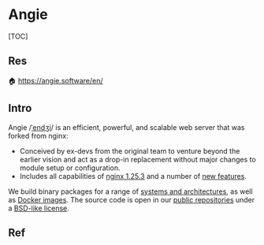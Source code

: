 # Angie

[TOC]



## Res
🏠 https://angie.software/en/



## Intro
Angie /[ˈendʒi](https://en.wikipedia.org/wiki/International_Phonetic_Alphabet)/ is an efficient, powerful, and scalable web server that was forked from nginx:
- Conceived by ex-devs from the original team to venture beyond the earlier vision and act as a drop-in replacement without major changes to module setup or configuration.
- Includes all capabilities of [nginx 1.25.3](https://nginx.org/en/CHANGES) and a number of [new features](https://angie.software/en/#index-features).

We build binary packages for a range of [systems and architectures](https://angie.software/en/install/), as well as [Docker images](https://angie.software/en/install/#install-docker). The source code is open in our [public repositories](https://angie.software/en/oss_contribution/) under a [BSD-like license](https://angie.software/en/license/).



## Ref


